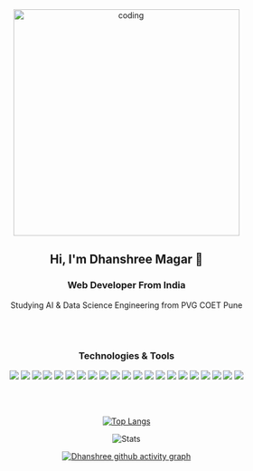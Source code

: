 <!--<a href="https://git.io/typing-svg"><img src="https://readme-typing-svg.herokuapp.com?font=Fira+Code&duration=2000&pause=&color=F753A0&repeat=false&width=435&height=55&lines=Hello+There!%F0%9F%91%8B;+I'm+Dhanshree+Magar;Welcome+to+my+profile" alt="Typing SVG" /></a> -->
 <!-- <img src="https://github.com/user-attachments/assets/51299478-b212-485e-9936-05c2d820d7b9" align="right" width="33%"><br> -->
 
 <div align="center" >
  <img width="400" src="https://media.giphy.com/media/L1R1tvI9svkIWwpVYr/giphy.gif" alt="coding">
  <h2>Hi, I'm Dhanshree Magar 👋</h2>
   <h3>Web Developer From India</h3>
 <!--  <a href="https://git.io/typing-svg"><img src="https://readme-typing-svg.demolab.com?font=Fira+Code&size=17&duration=3000&pause=1000&color=C3A1FF&center=true&vCenter=true&multiline=true&repeat=false&width=435&lines=A+Full+Stack+Developer+from+India" alt="Typing SVG" /></a>-->
   <p>Studying AI & Data Science Engineering from PVG COET Pune</p>
<!--<h3 align="left">My Socials</h3>
<p align="left">

<a href="https://linkedin.com/in/dhanshreemagar" border target="blank"><img align="center" src="https://raw.githubusercontent.com/rahuldkjain/github-profile-readme-generator/master/src/images/icons/Social/linked-in-alt.svg" alt="dhanshreemagar" height="30" width="40" /></a>
<a href="https://leetcode.com/u/dhan04shree/" target="blank"><img align="center" src="https://raw.githubusercontent.com/rahuldkjain/github-profile-readme-generator/master/src/images/icons/Social/leet-code.svg" alt="dhan04shree/" height="30" width="40" /></a>
<a href="https://www.hackerrank.com/dhanshreemagar0" target="blank"><img align="center" src="https://raw.githubusercontent.com/rahuldkjain/github-profile-readme-generator/master/src/images/icons/Social/hackerrank.svg" alt="dhanshreemagar0" height="30" width="40" /></a>
</p>
-->
<br></br>
<h3 align="center">Technologies & Tools</h3>

<!---[![My Skills](https://skillicons.dev/icons?i=c,cpp,html,css,bootstrap,javascript,react,vite,redux,tailwind,nodejs,express,mysql,mongodb,vscode,netlify,vercel,git,github,python,r,&perline=11)](https://skillicons.dev)) -->

<img src="https://img.shields.io/badge/-C++-00599C?style=for-the-badge&logo=C++&logoColor=white"> <img  src = "https://img.shields.io/badge/-HTML5-E34F26?style=for-the-badge&logo=html5&logoColor=white">
<img src ="https://img.shields.io/badge/-CSS3-1572B6?style=for-the-badge&logo=css3&logoColor=white">
<img  src="https://img.shields.io/badge/-Bootstrap-5A0FC8?style=for-the-badge&logo=bootstrap&logoColor=white">
<img   src="https://img.shields.io/badge/-JavaScript-eed718?style=for-the-badge&logo=javascript&logoColor=000">
<img src="https://img.shields.io/badge/-Node.js-5FA04E?style=for-the-badge&logo=Node.js&logoColor=white">
<img src="https://img.shields.io/badge/-Express.js-000000?style=for-the-badge&logo=Express&logoColor=white">
<img  src="https://img.shields.io/badge/-Passport.js-00A162?style=for-the-badge&logo=passport&logoColor=fff">
<img   src="https://img.shields.io/badge/-React-000000?style=for-the-badge&logo=react&logoColor=00c8ff">
<img   src="https://img.shields.io/badge/-Vite-646CFF?style=for-the-badge&logo=vite&logoColor=fff">
<img  src="https://img.shields.io/badge/-MongoDB-47A248?style=for-the-badge&logo=mongodb&logoColor=FFFFFF">
<img   src="https://img.shields.io/badge/-MySQL-4479A1?style=for-the-badge&logo=mysql&logoColor=FFFFFF">
<img src="http://img.shields.io/badge/-cloudinary-3448C5?style=for-the-badge&logo=cloudinary&logoColor=white">
<img   src="https://img.shields.io/badge/-python-3776AB?style=for-the-badge&logo=python&logoColor=FFFFFF">
<img   src="https://img.shields.io/badge/-netlify-00C7B7?style=for-the-badge&logo=netlify&logoColor=ffffff">
<img   src="https://img.shields.io/badge/-render-000?style=for-the-badge&logo=render&logoColor=ffffff">
<img  src="http://img.shields.io/badge/-Git-F1502F?style=for-the-badge&logo=git&logoColor=FFFFFF">
<img  src="http://img.shields.io/badge/-Github-000000?style=for-the-badge&logo=github&logoColor=FFFFFF">
<img src="http://img.shields.io/badge/-VS%20Code-007ACC?style=for-the-badge&logo=visual%20studio%20code&logoColor=white">
<img  src="http://img.shields.io/badge/-Vercel-black?style=for-the-badge&logo=vercel&logoColor=white">
<img  src="http://img.shields.io/badge/-markdown-000000?style=for-the-badge&logo=markdown&logoColor=white">
<!--<img  src="http://img.shields.io/badge/-Jupyter%20notebook-F37626?style=for-the-badge&logo=jupyter&logoColor=white"> -->

<!--<img   src="https://img.shields.io/badge/-Redux-764ABC?style=for-the-badge&logo=redux&logoColor=fff">-->
<!--<img   src="https://img.shields.io/badge/-r-276DC3?style=for-the-badge&logo=r&logoColor=FFFFFF">-->
<!--<img   src="https://img.shields.io/badge/-tailwind%20css-000000?style=for-the-
<!--<img  src="https://img.shields.io/badge/-Mongoose-880000?style=for-the-badge&logo=mongoose&logoColor=FFFFFF"> --badge&logo=tailwindcss&logoColor=00c8ff">-->
</div> <br></br>
<div align="center">
  
<!--![Top Languages](https://github-readme-stats.vercel.app/api/top-langs/?username=dhan04shree&theme=material-palenight&show_icons=true&hide_border=false&layout=compact)-->
[![Top Langs](https://github-readme-stats.vercel.app/api/top-langs/?username=dhan04shree&theme=material-palenight&bg_color=101010&layout=donut)](https://github.com/dhan04shree/github-readme-stats)

![Stats](https://github-readme-stats.vercel.app/api?username=dhan04shree&show=reviews,prs_merged,prs_merged_percentage&theme=material-palenight&bg_color=101010&show_icons=true&hide_border=false&count_private=true)

<!-- Contribution graph -->
[![Dhanshree github activity graph](https://github-readme-activity-graph.vercel.app/graph?username=dhan04shree&theme=material-palenight&bg_color=101010&area=true&hide_border=false)](https://github.com/dhan04shree/github-readme-activity-graph)
</div>

